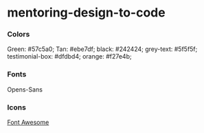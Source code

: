 # mentoring-design-to-code


### Colors

Green: #57c5a0;
Tan: #ebe7df;
black: #242424;
grey-text: #5f5f5f;
testimonial-box: #dfdbd4;
orange: #f27e4b;


### Fonts

Opens-Sans


### Icons

[Font Awesome](https://fortawesome.github.io/Font-Awesome/)

